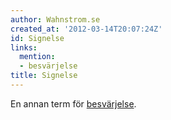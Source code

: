 ```yaml
---
author: Wahnstrom.se
created_at: '2012-03-14T20:07:24Z'
id: Signelse
links:
  mention:
  - besvärjelse
title: Signelse
---
```


En annan term för [besvärjelse].

  [besvärjelse]: besvärjelse